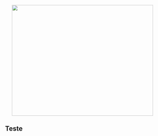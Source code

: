 <p align="center">
    <img width="460" height="360" src="Images/Meat Master.gif">
</p>

<h2>Teste</h2>